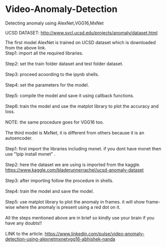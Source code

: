 # Video-Anomaly-Detection
Detecting anomaly using AlexNet,VGG16,MxNet

UCSD DATASET: http://www.svcl.ucsd.edu/projects/anomaly/dataset.html

The first model AlexNet is trained on UCSD dataset which is downloaded from the above link.
<br>
Step1: import all the required libraries.
</br>
<br>
Step2: set the train folder dataset and test folder dataset.
</br>
<br>
Step3: proceed acoording to the ipynb shells.
</br>
<br>
Step4: set the parameters for the model.
</br>
<br>
Step5: compile the model and save it using callback functions.
</br>
<br>
Step6: train the model and use the matplot library to plot the accuracy and loss.
</br>
<br>
NOTE: the same procedure goes for VGG16 too.
</br>
<br>
The third model is MxNet, it is different from others because it is an autoencoder.
</br>
<br>
Step1: first import the libraries including mxnet. if you dont have mxnet then use "!pip install mxnet" .
</br>
<br>
Step2: here the dataset we are using is imported from the kaggle. https://www.kaggle.com/bladerunnerrachel/ucsd-anomaly-dataset
</br>
<br>
Step3: after importing follow the procedure in shells.
</br>
<br>
Step4: train the model and save the model.
</br>
<br>
Step5: use matplot library to plot the anomaly in frames. it will show frame-wise where the anomaly is present using a red dot on it.
</br>
<br>
All the steps mentioned above are in brief so kindly use your brain if you have any doubts!!
</br>
<br>
LINK to the article: https://www.linkedin.com/pulse/video-anomaly-detection-using-alexnetmxnetvgg16-abhishek-nanda
</br>
